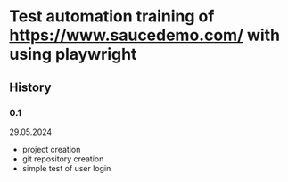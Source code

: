 # Test automation training of https://www.saucedemo.com/ with using playwright #

## History 

### 0.1
29.05.2024
- project creation
- git repository creation
- simple test of user login 
